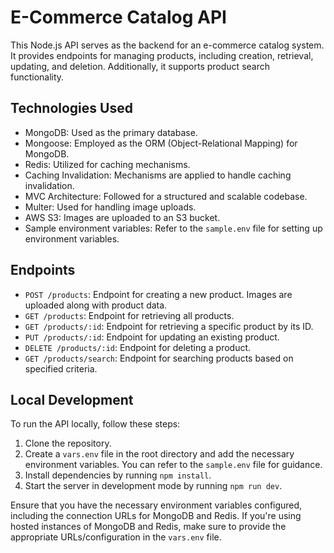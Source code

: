 # E-Commerce Catalog API

This Node.js API serves as the backend for an e-commerce catalog system. It provides endpoints for managing products, including creation, retrieval, updating, and deletion. Additionally, it supports product search functionality.

## Technologies Used

- MongoDB: Used as the primary database.
- Mongoose: Employed as the ORM (Object-Relational Mapping) for MongoDB.
- Redis: Utilized for caching mechanisms.
- Caching Invalidation: Mechanisms are applied to handle caching invalidation.
- MVC Architecture: Followed for a structured and scalable codebase.
- Multer: Used for handling image uploads.
- AWS S3: Images are uploaded to an S3 bucket.
- Sample environment variables: Refer to the `sample.env` file for setting up environment variables.

## Endpoints

- `POST /products`: Endpoint for creating a new product. Images are uploaded along with product data.
- `GET /products`: Endpoint for retrieving all products.
- `GET /products/:id`: Endpoint for retrieving a specific product by its ID.
- `PUT /products/:id`: Endpoint for updating an existing product.
- `DELETE /products/:id`: Endpoint for deleting a product.
- `GET /products/search`: Endpoint for searching products based on specified criteria.

## Local Development

To run the API locally, follow these steps:

1. Clone the repository.
2. Create a `vars.env` file in the root directory and add the necessary environment variables. You can refer to the `sample.env` file for guidance.
3. Install dependencies by running `npm install`.
4. Start the server in development mode by running `npm run dev`.

Ensure that you have the necessary environment variables configured, including the connection URLs for MongoDB and Redis. If you're using hosted instances of MongoDB and Redis, make sure to provide the appropriate URLs/configuration in the `vars.env` file.